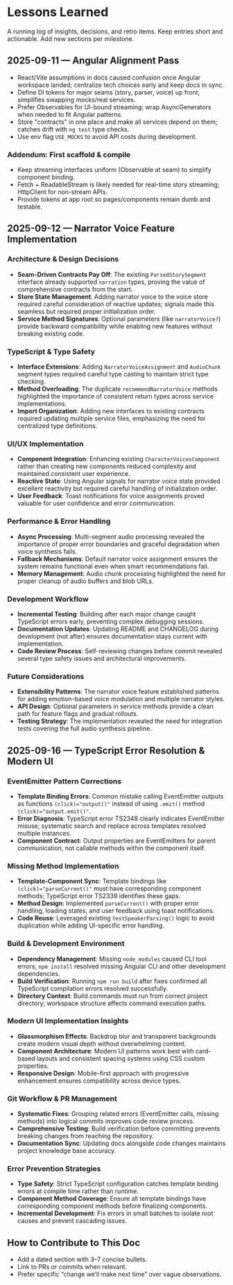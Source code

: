 # Lessons Learned

A running log of insights, decisions, and retro items. Keep entries short and actionable. Add new sections per milestone.

## 2025-09-11 — Angular Alignment Pass
- React/Vite assumptions in docs caused confusion once Angular workspace landed; centralize tech choices early and keep docs in sync.
- Define DI tokens for major seams (story, parser, voice) up front; simplifies swapping mocks/real services.
- Prefer Observables for UI-bound streaming; wrap AsyncGenerators when needed to fit Angular patterns.
- Store "contracts" in one place and make all services depend on them; catches drift with `ng test` type checks.
- Use env flag `USE_MOCKS` to avoid API costs during development.

### Addendum: First scaffold & compile
- Keep streaming interfaces uniform (Observable at seam) to simplify component binding.
- Fetch + ReadableStream is likely needed for real-time story streaming; HttpClient for non-stream APIs.
- Provide tokens at app root so pages/components remain dumb and testable.

## 2025-09-12 — Narrator Voice Feature Implementation

### Architecture & Design Decisions
- **Seam-Driven Contracts Pay Off**: The existing `ParsedStorySegment` interface already supported `narration` types, proving the value of comprehensive contracts from the start.
- **Store State Management**: Adding narrator voice to the voice store required careful consideration of reactive updates; signals made this seamless but required proper initialization order.
- **Service Method Signatures**: Optional parameters (like `narratorVoice?`) provide backward compatibility while enabling new features without breaking existing code.

### TypeScript & Type Safety
- **Interface Extensions**: Adding `NarratorVoiceAssignment` and `AudioChunk` segment types required careful type casting to maintain strict type checking.
- **Method Overloading**: The duplicate `recommendNarratorVoice` methods highlighted the importance of consistent return types across service implementations.
- **Import Organization**: Adding new interfaces to existing contracts required updating multiple service files, emphasizing the need for centralized type definitions.

### UI/UX Implementation
- **Component Integration**: Enhancing existing `CharacterVoicesComponent` rather than creating new components reduced complexity and maintained consistent user experience.
- **Reactive State**: Using Angular signals for narrator voice state provided excellent reactivity but required careful handling of initialization order.
- **User Feedback**: Toast notifications for voice assignments proved valuable for user confidence and error communication.

### Performance & Error Handling
- **Async Processing**: Multi-segment audio processing revealed the importance of proper error boundaries and graceful degradation when voice synthesis fails.
- **Fallback Mechanisms**: Default narrator voice assignment ensures the system remains functional even when smart recommendations fail.
- **Memory Management**: Audio chunk processing highlighted the need for proper cleanup of audio buffers and blob URLs.

### Development Workflow
- **Incremental Testing**: Building after each major change caught TypeScript errors early, preventing complex debugging sessions.
- **Documentation Updates**: Updating README and CHANGELOG during development (not after) ensures documentation stays current with implementation.
- **Code Review Process**: Self-reviewing changes before commit revealed several type safety issues and architectural improvements.

### Future Considerations
- **Extensibility Patterns**: The narrator voice feature established patterns for adding emotion-based voice modulation and multiple narrator styles.
- **API Design**: Optional parameters in service methods provide a clean path for feature flags and gradual rollouts.
- **Testing Strategy**: The implementation revealed the need for integration tests covering the full audio synthesis pipeline.

## 2025-09-16 — TypeScript Error Resolution & Modern UI

### EventEmitter Pattern Corrections
- **Template Binding Errors**: Common mistake calling EventEmitter outputs as functions `(click)="output()"` instead of using `.emit()` method `(click)="output.emit()"`.
- **Error Diagnosis**: TypeScript error TS2348 clearly indicates EventEmitter misuse; systematic search and replace across templates resolved multiple instances.
- **Component Contract**: Output properties are EventEmitters for parent communication, not callable methods within the component itself.

### Missing Method Implementation
- **Template-Component Sync**: Template bindings like `(click)="parseCurrent()"` must have corresponding component methods; TypeScript error TS2339 identifies these gaps.
- **Method Design**: Implemented `parseCurrent()` with proper error handling, loading states, and user feedback using toast notifications.
- **Code Reuse**: Leveraged existing `testSpeakerParsing()` logic to avoid duplication while adding UI-specific error handling.

### Build & Development Environment
- **Dependency Management**: Missing `node_modules` caused CLI tool errors; `npm install` resolved missing Angular CLI and other development dependencies.
- **Build Verification**: Running `npm run build` after fixes confirmed all TypeScript compilation errors resolved successfully.
- **Directory Context**: Build commands must run from correct project directory; workspace structure affects command execution paths.

### Modern UI Implementation Insights
- **Glassmorphism Effects**: Backdrop blur and transparent backgrounds create modern visual depth without overwhelming content.
- **Component Architecture**: Modern UI patterns work best with card-based layouts and consistent spacing systems using CSS custom properties.
- **Responsive Design**: Mobile-first approach with progressive enhancement ensures compatibility across device types.

### Git Workflow & PR Management
- **Systematic Fixes**: Grouping related errors (EventEmitter calls, missing methods) into logical commits improves code review process.
- **Comprehensive Testing**: Build verification before committing prevents breaking changes from reaching the repository.
- **Documentation Sync**: Updating docs alongside code changes maintains project knowledge base accuracy.

### Error Prevention Strategies
- **Type Safety**: Strict TypeScript configuration catches template binding errors at compile time rather than runtime.
- **Component Method Coverage**: Ensure all template bindings have corresponding component methods before finalizing components.
- **Incremental Development**: Fix errors in small batches to isolate root causes and prevent cascading issues.

## How to Contribute to This Doc
- Add a dated section with 3–7 concise bullets.
- Link to PRs or commits when relevant.
- Prefer specific “change we’ll make next time” over vague observations.
